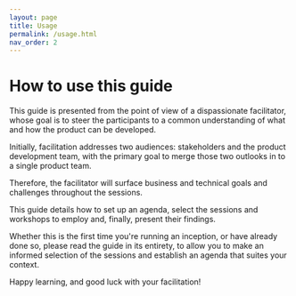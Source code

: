 ```yaml
---
layout: page
title: Usage
permalink: /usage.html
nav_order: 2
---
```


# How to use this guide

This guide is presented from the point of view of a dispassionate facilitator, whose goal is to steer the participants
to a common understanding of what and how the product can be developed.

Initially, facilitation addresses two audiences: stakeholders and the product development team, with the primary goal to merge those two outlooks in to a single product team.
 
Therefore, the facilitator will surface business and technical goals and challenges throughout the sessions.

This guide details how to set up an agenda, select the sessions and workshops to employ and, finally, present their findings.

Whether this is the first time you're running an inception, or have already done so, please read the guide in its entirety, to allow you to make an informed selection of the sessions and establish an agenda that suites your context.

Happy learning, and good luck with your facilitation!

